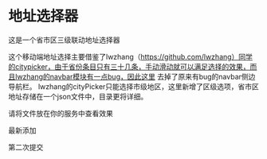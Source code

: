 # 地址选择器
这是一个省市区三级联动地址选择器

这个移动端地址选择主要借鉴了lwzhang（https://github.com/lwzhang）同学的citypicker，由于省份条目只有三十几条，手动滑动就可以满足选择的效果，而且lwzhang的navbar模块有一点bug，因此这里 去掉了原来有bug的navbar侧边导航栏。
lwzhang的cityPicker只能选择市级地区，这里新增了区级选项，省市区地址存储在一个json文件中，目录更将详细。

请将文件放在你的服务中查看效果

最新添加

第二次提交
